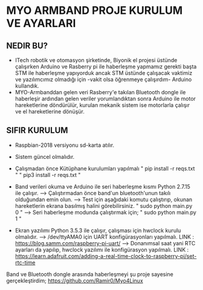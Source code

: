 # MYO ARMBAND PROJE KURULUM VE AYARLARI
## NEDIR BU?
* ITech robotik ve otomasyon şirketinde, Biyonik el projesi üstünde çalışırken Arduino ve Rasberry pi ile haberleşme yapmamız gerekti başta STM ile haberleşme yapıyorduk ancak STM üstünde çalışacak vaktimiz ve yazılımcımız olmadığı için -vakit olsa öğrenmeye çalışırdım- Arduino kullandık.
* MYO-Armbanddan gelen veri Rasberry'e takılan Bluetooth dongle ile haberleşir ardından gelen veriler yorumlandıktan sonra Arduino ile motor hareketlerine döndürülür, kurulan mekanik sistem ise motorlarla çalışır ve el hareketlerine dönüşür.

## SIFIR KURULUM
* Raspbian-2018 versiyonu sd-karta atılır.

* Sistem güncel olmalıdır.

* Çalışmadan önce Kütüphane kurulumları yapılmalı 
        " pip install -r reqs.txt "
        " pip3 install -r reqs.txt "

* Band verileri okuma ve Arduino ile seri haberleşme kısmı Python 2.7.15 ile çalışır.
   --> Çalıştırmadan önce band'un bluetooth'unun takılı olduğundan emin olun.
   --> Test için aşağıdaki komutu çalıştırıp, okunan hareketlerin ekrana basılmış halini görebilirsiniz.
        " sudo python main.py 0 "
   --> Seri haberleşme modunda çalıştırmak için;
        " sudo python main.py 1 "

* Ekran yazılımı Python 3.5.3 ile çalışır, çalışması için hwclock kurulu olmalıdır.
    --> /dev/ttyAMA0 için UART konfigürasyonları yapılmalı.
        LINK : https://blog.samm.com/raspberry-pi-uart/
    --> Donanımsal saat yani RTC ayarları da yapılıp, hwclock yazılımı ile konfigürasyon yapılmalı.
        LINK : https://learn.adafruit.com/adding-a-real-time-clock-to-raspberry-pi/set-rtc-time

Band ve Bluetooth dongle arasında haberleşmeyi şu proje sayesine gerçekleştirdim;
https://github.com/Ramir0/Myo4Linux
